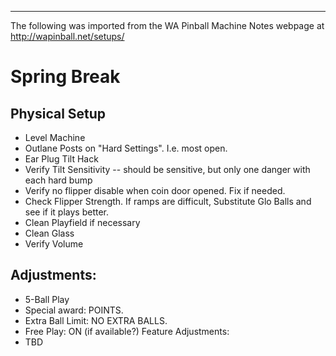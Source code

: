 ***
The following was imported from the WA Pinball Machine Notes webpage at http://wapinball.net/setups/
# Spring Break
## Physical Setup
-   Level Machine
-   Outlane Posts on "Hard Settings". I.e. most open.
-   Ear Plug Tilt Hack
-   Verify Tilt Sensitivity -- should be sensitive, but only one danger with each hard bump
-   Verify no flipper disable when coin door opened. Fix if needed.
-   Check Flipper Strength. If ramps are difficult, Substitute Glo Balls and see if it plays better.
-   Clean Playfield if necessary
-   Clean Glass
-   Verify Volume
## Adjustments:
-   5-Ball Play
-   Special award: POINTS.
-   Extra Ball Limit: NO EXTRA BALLS.
-   Free Play: ON (if available?)
Feature Adjustments:
-   TBD

